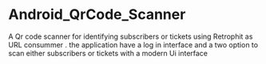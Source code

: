 # Android_QrCode_Scanner
A Qr code scanner for identifying subscribers or tickets using Retrophit as  URL consummer  .
the application have a log in  interface and a two option to scan either subscribers or tickets  with a modern Ui interface  
